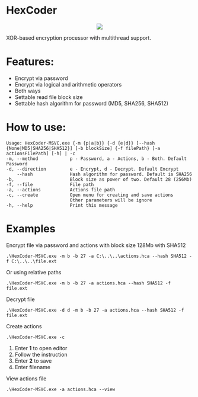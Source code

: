 # HexCoder
<p align="center">
<img src="https://b.radikal.ru/b06/2111/c1/6f6a16b5f8f3.png">
<p align="center">

XOR-based encryption processor with multithread support.

# Features:

- Encrypt via password
- Encrypt via logical and arithmetic operators
- Both ways
- Settable read file block size
- Settable hash algorithm for password (MD5, SHA256, SHA512)

# How to use:

```
Usage: HexCoder-MSVC.exe {-m {p|a|b}} {-d {e|d}} [--hash {None|MD5|SHA256|SHA512}] [-b blockSize] {-f filePath} [-a actionsFilePath] [-h] | -c
-m, --method            p - Password, a - Actions, b - Both. Default Password
-d, --direction         e - Encrypt, d - Decrypt. Default Encrypt
    --hash              Hash algorithm for password. Default is SHA256
-b,                     Block size as power of two. Default 28 (256Mb)
-f, --file              File path
-a, --actions           Actions file path
-c, --create            Open menu for creating and save actions
                        Other parameters will be ignore
-h, --help              Print this message
```
  
# Examples

Encrypt file via password and actions with block size 128Mb with SHA512
  
`.\HexCoder-MSVC.exe -m b -b 27 -a C:\..\..\actions.hca --hash SHA512 -f C:\..\..\file.ext`

Or using relative paths
  
`.\HexCoder-MSVC.exe -m b -b 27 -a actions.hca --hash SHA512 -f file.ext`

Decrypt file
  
`.\HexCoder-MSVC.exe -d d -m b -b 27 -a actions.hca --hash SHA512 -f file.ext`

Create actions

`.\HexCoder-MSVC.exe -c`
  
1. Enter **1** to open editor
2. Follow the instruction
3. Enter **2** to save
4. Enter filename

View actions file

`.\HexCoder-MSVC.exe -a actions.hca --view`

